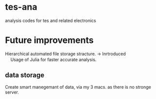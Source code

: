 # tes-ana
analysis codes for tes and related electronics

# Future improvements
Hierarchical automated file storage stracture. -> Inrtroduced<br>　
Usage of Julia for faster accurate analysis.

## data storage
Create smart manegemant of data, via my 3 macs. as there is no stronge server.
